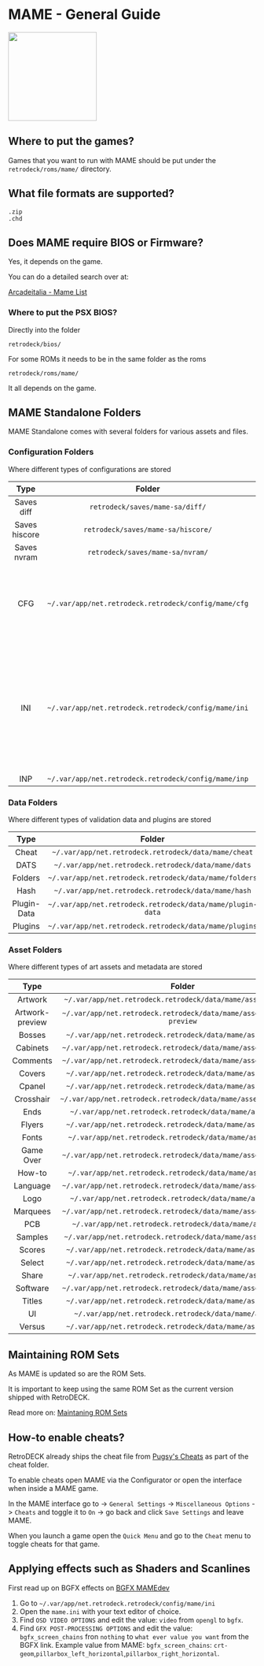# MAME - General Guide

<img src="../../../wiki_images/logos/mame-logo.png" width="180">

## Where to put the games?

Games that you want to run with MAME should be put under the `retrodeck/roms/mame/` directory.

## What file formats are supported?

```
.zip
.chd
```

## Does MAME require BIOS or Firmware?

Yes, it depends on the game.

You can do a detailed search over at:

[Arcadeitalia - Mame List](http://adb.arcadeitalia.net/lista_mame.php)

### Where to put the PSX BIOS?

Directly into the folder

`retrodeck/bios/`

For some ROMs it needs to be in the same folder as the roms 

`retrodeck/roms/mame/` 

It all depends on the game.

## MAME Standalone Folders

MAME Standalone comes with several folders for various assets and files.

### Configuration Folders

Where different types of configurations are stored

| Type | Folder                 |    Comment |
| :---:   | :---:               |      :---:     |
| Saves diff |`retrodeck/saves/mame-sa/diff/` |    |
| Saves hiscore |`retrodeck/saves/mame-sa/hiscore/` |    |
| Saves nvram |`retrodeck/saves/mame-sa/nvram/` |    |
| CFG |`~/.var/app/net.retrodeck.retrodeck/config/mame/cfg` |  This is where the `default.cfg` is and also any custom game configs are saved.   |
| INI |`~/.var/app/net.retrodeck.retrodeck/config/mame/ini` |  This is where `ui.ini` and `mame.ini` files are located. But they should not be touched unless you know what you are doing.  |
| INP |`~/.var/app/net.retrodeck.retrodeck/config/mame/inp` |  |

### Data Folders

Where different types of validation data and plugins are stored

| Type | Folder                 |    Comment |
| :---:   | :---:               |      :---:     |
| Cheat |`~/.var/app/net.retrodeck.retrodeck/data/mame/cheat` |    |
| DATS |`~/.var/app/net.retrodeck.retrodeck/data/mame/dats` |    |
| Folders |`~/.var/app/net.retrodeck.retrodeck/data/mame/folders` |  |
| Hash |`~/.var/app/net.retrodeck.retrodeck/data/mame/hash` |  |
| Plugin-Data |`~/.var/app/net.retrodeck.retrodeck/data/mame/plugin-data`|  |
| Plugins |`~/.var/app/net.retrodeck.retrodeck/data/mame/plugins`|  |

### Asset Folders

Where different types of art assets and metadata are stored

| Type | Folder                 |    Comment |
| :---:   | :---:               |      :---:     |
| Artwork |`~/.var/app/net.retrodeck.retrodeck/data/mame/assets/artwork` |    |
| Artwork-preview |`~/.var/app/net.retrodeck.retrodeck/data/mame/assets/artwork-preview` |    |
| Bosses |`~/.var/app/net.retrodeck.retrodeck/data/mame/assets/bosses` |    |
| Cabinets | `~/.var/app/net.retrodeck.retrodeck/data/mame/assets/cabinets` |    |
| Comments |`~/.var/app/net.retrodeck.retrodeck/data/mame/assets/comments`|    |
| Covers |`~/.var/app/net.retrodeck.retrodeck/data/mame/assets/covers` |    |
| Cpanel |`~/.var/app/net.retrodeck.retrodeck/data/mame/assets/cpanel` |    |
| Crosshair |`~/.var/app/net.retrodeck.retrodeck/data/mame/assets/crosshair` |    |
| Ends |`~/.var/app/net.retrodeck.retrodeck/data/mame/assets/ends` |    |
| Flyers |`~/.var/app/net.retrodeck.retrodeck/data/mame/assets/flyers` |    |
| Fonts |`~/.var/app/net.retrodeck.retrodeck/data/mame/assets/fonts` |    |
| Game Over |`~/.var/app/net.retrodeck.retrodeck/data/mame/assets/gameover` |    |
| How-to |`~/.var/app/net.retrodeck.retrodeck/data/mame/assets/howto` |    |
| Language |`~/.var/app/net.retrodeck.retrodeck/data/mame/assets/language`|    |
| Logo |`~/.var/app/net.retrodeck.retrodeck/data/mame/assets/logo` |    |
| Marquees |`~/.var/app/net.retrodeck.retrodeck/data/mame/assets/marquees` |    |
| PCB |`~/.var/app/net.retrodeck.retrodeck/data/mame/assets/pcb`|    |
| Samples |`~/.var/app/net.retrodeck.retrodeck/data/mame/assets/samples`|    |
| Scores |`~/.var/app/net.retrodeck.retrodeck/data/mame/assets/scores` |    |
| Select |`~/.var/app/net.retrodeck.retrodeck/data/mame/assets/select` |    |
| Share |`~/.var/app/net.retrodeck.retrodeck/data/mame/assets/share` |    |
| Software |`~/.var/app/net.retrodeck.retrodeck/data/mame/assets/software`|    |
| Titles |`~/.var/app/net.retrodeck.retrodeck/data/mame/assets/titles`|    |
| UI |`~/.var/app/net.retrodeck.retrodeck/data/mame/assets/ui`|    |
| Versus |`~/.var/app/net.retrodeck.retrodeck/data/mame/assets/versus`|    |

## Maintaining ROM Sets

As MAME is updated so are the ROM Sets.

It is important to keep using the same ROM Set as the current version shipped with RetroDECK.

Read more on: [Maintaning ROM Sets](https://docs.mamedev.org/usingmame/aboutromsets.html)

## How-to enable cheats?

RetroDECK already ships the cheat file from [Pugsy's Cheats](https://www.mamecheat.co.uk/) as part of the cheat folder.

To enable cheats open MAME via the Configurator or open the interface when inside a MAME game.

In the MAME interface go to -> `General Settings` -> `Miscellaneous Options` -> `Cheats` and toggle it to `On` -> go back and click `Save Settings` and leave MAME.

When you launch a game open the `Quick Menu` and go to the `Cheat` menu to toggle cheats for that game.


## Applying effects such as Shaders and Scanlines

First read up on BGFX effects on [BGFX MAMEdev](https://docs.mamedev.org/advanced/bgfx.html)

1. Go to `~/.var/app/net.retrodeck.retrodeck/config/mame/ini`
2. Open the `mame.ini` with your text editor of choice.
3. Find `OSD VIDEO OPTIONS` and edit the value: `video` from `opengl` to `bgfx`.
4. Find `GFX POST-PROCESSING OPTIONS` and edit the value: `bgfx_screen_chains` fron `nothing` to `what ever value you want` from the BGFX link. Example value from MAME: `bgfx_screen_chains`: `crt-geom`,`pillarbox_left_horizontal`,`pillarbox_right_horizontal`.
